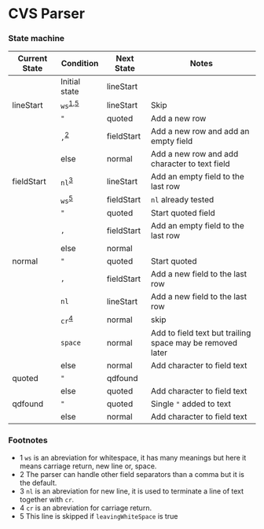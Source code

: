 # CVS Parser

### State machine

| Current State | Condition | Next State | Notes |
| --- | --- | --- | --- |
| | Initial state | lineStart | |
| lineStart | `ws`<sup>[1](#fn1),[5](#fn5)</sup> | lineStart | Skip |
|  | `"` | quoted | Add a new row |
|  | `,`<sup>[2](#fn2)</sup> | fieldStart | Add a new row and add an empty field |
|  | else | normal | Add a new row and add character to text field |
| fieldStart | `nl`<sup>[3](#fn3)</sup>| lineStart | Add an empty field to the last row |
| | `ws`<sup>[5](#fn5)</sup> | fieldStart | `nl` already tested |
| | `"` | quoted | Start quoted field |
| | `,` | fieldStart | Add an empty field to the last row |
| | else | normal | |
| normal | `"` | quoted | Start quoted |
| | `,` | fieldStart | Add a new field to the last row |
| | `nl` | lineStart | Add a new field to the last row |
| | `cr`<sup>[4](#fn4)</sup> | normal | skip |
| | `space` | normal | Add to field text but trailing space may be removed later |
| | else | normal | Add character to field text |
| quoted | `"` | qdfound | |
| | else | quoted | Add character to field text |
| qdfound | `"` | quoted | Single `"` added to text |
| | else | normal | Add character to field text |

### Footnotes

- <a id="fn1">1</a> `ws` is an abreviation for whitespace, it has many meanings but here
it means carriage return, new line or, space.
- <a id="fn2">2</a> The parser can handle other field separators than a comma but it is the default.
- <a id="fn3">3</a> `nl` is an abreviation for new line, it is used to terminate a line of text together with `cr`.
- <a id="fn4">4</a> `cr` is an abreviation for carriage return.
- <a id="fn5">5</a> This line is skipped if `leavingWhiteSpace` is true
